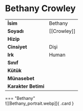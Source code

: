 # Bethany Crowley  
  
<div class="grid" markdown>  
  
|  |  |  
|---|---|  
| **İsim** | Bethany |  
| **Soyadı** | [[Crowley]] |  
| **Hizip** |  |  
| **Cinsiyet** | Dişi |  
| **Irk** | Human |  
| **Sınıf** |  |  
| **Kütük** |  |  
| **Münasebet** |  |  
| **Karakter Betimi** |  |  
  
  
=== "Bethany"  
	![[Bethany_portrait.webp]]{ .card }  
  
</div>
